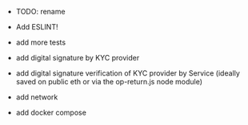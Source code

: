 -  TODO: rename

- Add ESLINT!

- add more tests

- add digital signature by KYC provider

- add digital signature verification of KYC provider by Service (ideally saved on public eth or via the op-return.js node module)

- add network

- add docker compose

